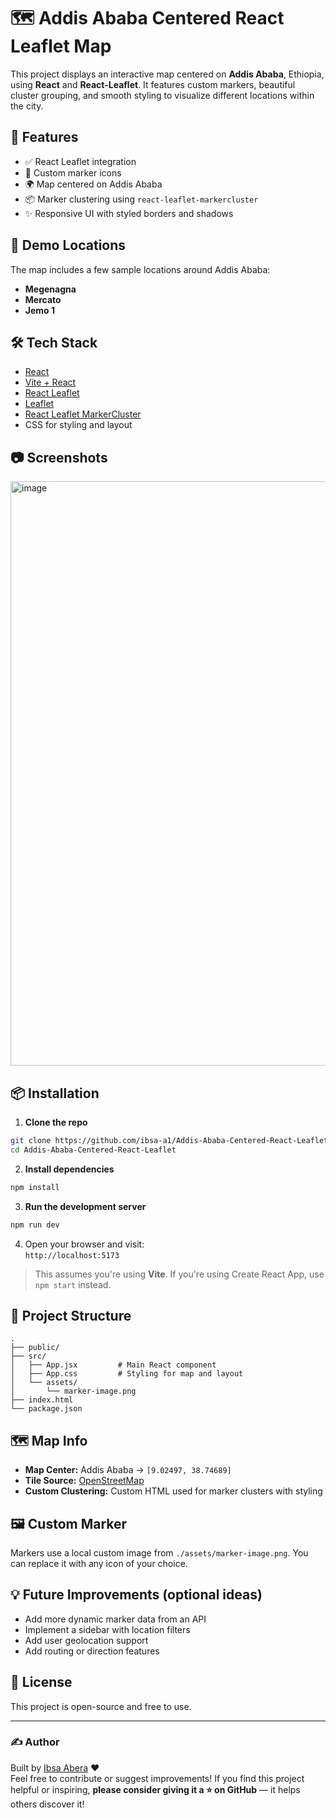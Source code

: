 # 🗺️ Addis Ababa Centered React Leaflet Map

This project displays an interactive map centered on **Addis Ababa**, Ethiopia, using **React** and **React-Leaflet**. It features custom markers, beautiful cluster grouping, and smooth styling to visualize different locations within the city.

## 🚀 Features

- ✅ React Leaflet integration  
- 📍 Custom marker icons  
- 🌍 Map centered on Addis Ababa  
- 📦 Marker clustering using `react-leaflet-markercluster`  
- ✨ Responsive UI with styled borders and shadows

## 📌 Demo Locations

The map includes a few sample locations around Addis Ababa:
- **Megenagna**
- **Mercato**
- **Jemo 1**

## 🛠️ Tech Stack

- [React](https://reactjs.org/)
- [Vite + React](https://vitejs.dev/guide/)
- [React Leaflet](https://react-leaflet.js.org/)
- [Leaflet](https://leafletjs.com/)
- [React Leaflet MarkerCluster](https://github.com/YUzhva/react-leaflet-markercluster)
- CSS for styling and layout

## 📷 Screenshots

<img width="1843" height="935" alt="image" src="https://github.com/user-attachments/assets/cb44a1be-1131-4b15-9482-1660cb758c97" />



## 📦 Installation

1. **Clone the repo**

```bash
git clone https://github.com/ibsa-a1/Addis-Ababa-Centered-React-Leaflet.git
cd Addis-Ababa-Centered-React-Leaflet
```

2. **Install dependencies**

```bash
npm install
```

3. **Run the development server**

```bash
npm run dev
```

4. Open your browser and visit:  
`http://localhost:5173`

> This assumes you're using **Vite**. If you're using Create React App, use `npm start` instead.

## 📁 Project Structure

```
.
├── public/
├── src/
│   ├── App.jsx         # Main React component
│   ├── App.css         # Styling for map and layout
│   └── assets/
│       └── marker-image.png
├── index.html
└── package.json
```

## 🗺️ Map Info

- **Map Center:** Addis Ababa → `[9.02497, 38.74689]`
- **Tile Source:** [OpenStreetMap](https://www.openstreetmap.org/)
- **Custom Clustering:** Custom HTML used for marker clusters with styling

## 🖼️ Custom Marker

Markers use a local custom image from `./assets/marker-image.png`. You can replace it with any icon of your choice.

## 💡 Future Improvements (optional ideas)

- Add more dynamic marker data from an API
- Implement a sidebar with location filters
- Add user geolocation support
- Add routing or direction features

## 📜 License

This project is open-source and free to use.

---

### ✍️ Author

Built by [Ibsa Abera](https://github.com/ibsa-a1) ❤️  
Feel free to contribute or suggest improvements! 
If you find this project helpful or inspiring, **please consider giving it a ⭐ on GitHub** — it helps others discover it!
